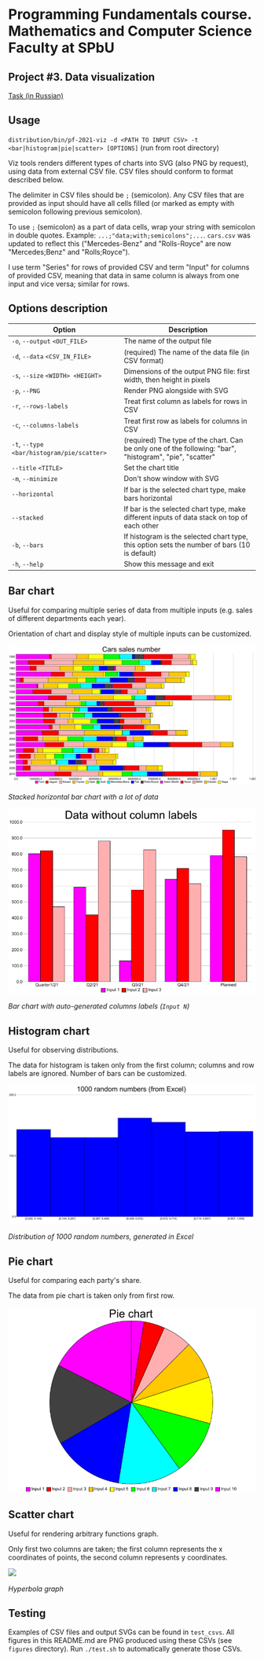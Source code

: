 # Programming Fundamentals course. Mathematics and Computer Science Faculty at SPbU

## Project #3. Data visualization

[Task (in Russian)](./TASK.md)

## Usage
`distribution/bin/pf-2021-viz -d <PATH TO INPUT CSV> -t <bar|histogram|pie|scatter> [OPTIONS]` (run from root directory)

Viz tools renders different types of charts into SVG (also PNG by request), using data from external CSV file.
CSV files should conform to format described below.

The delimiter in CSV files should be `;` (semicolon). Any CSV files that are provided as input should have
all cells filled (or marked as empty with semicolon following previous semicolon).

To use `;` (semicolon) as a part of data cells, wrap your string with semicolon in double quotes. Example: `...;"data;with;semicolons";...`.
`cars.csv` was updated to reflect this ("Mercedes-Benz" and "Rolls-Royce" are now "Mercedes;Benz" and "Rolls;Royce").

I use term "Series" for rows of provided CSV and term "Input" for columns of provided CSV, meaning that data in same
column is always from one input and vice versa; similar for rows.

## Options description

Option|Description
------|-----------
`-o`, `--output` `<OUT_FILE>`               |The name of the output file
`-d`, `--data` `<CSV_IN_FILE>`                 |(required) The name of the data file (in CSV format)
`-s`, `--size` `<WIDTH> <HEIGHT>`              |Dimensions of the output PNG file: first width, then height in pixels
`-p`, `--PNG`                       |Render PNG alongside with SVG
`-r`, `--rows-labels`               |Treat first column as labels for rows in CSV
`-c`, `--columns-labels`            |Treat first row as labels for columns in CSV
`-t`, `--type` `<bar/histogram/pie/scatter>`  |(required) The type of the chart. Can be only one of the following: "bar", "histogram", "pie", "scatter"
`--title` `<TITLE>`                    |Set the chart title
`-m`, `--minimize`                  |Don't show window with SVG
`--horizontal`                      |If bar is the selected chart type, make bars horizontal
`--stacked`                         |If bar is the selected chart type, make different inputs of data stack on top of each other
`-b`, `--bars`                      |If histogram is the selected chart type, this option sets the number of bars (10 is default)
`-h`, `--help`                      |Show this message and exit

## Bar chart
Useful for comparing multiple series of data from multiple inputs
(e.g. sales of different departments each year).

Orientation of chart and display style of multiple inputs can be customized.

![](figures/cars.png)

*Stacked horizontal bar chart with a lot of data*

![](figures/multiple_series_and_columns.png)

*Bar chart with auto-generated columns labels (`Input N`)*

## Histogram chart
Useful for observing distributions.

The data for histogram is taken only from the first column; columns and row labels are ignored. Number of bars
can be customized.

![](figures/1000_random_numbers.png)

*Distribution of 1000 random numbers, generated in Excel*

## Pie chart
Useful for comparing each party's share.

The data from pie chart is taken only from first row.

![](figures/pie_chart_without_labels.png)

## Scatter chart
Useful for rendering arbitrary functions graph.

Only first two columns are taken; the first column represents the x coordinates of points, 
the second column represents y coordinates.

![](figures/hyperbola.png)

*Hyperbola graph*

## Testing
Examples of CSV files and output SVGs can be found in `test_csvs`. All figures in this README.md are PNG produced 
using these CSVs (see `figures` directory). Run `./test.sh` to automatically generate those CSVs.
